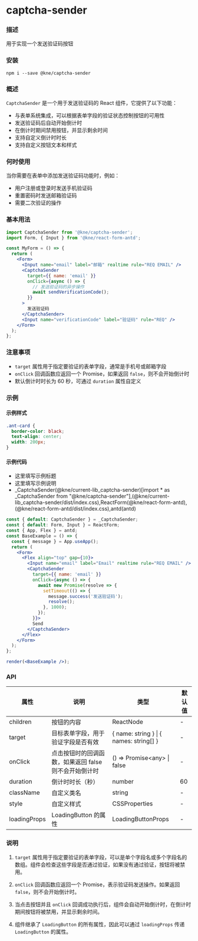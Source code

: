 
# captcha-sender


### 描述

用于实现一个发送验证码按钮


### 安装

```shell
npm i --save @kne/captcha-sender
```


### 概述

`CaptchaSender` 是一个用于发送验证码的 React 组件，它提供了以下功能：

- 与表单系统集成，可以根据表单字段的验证状态控制按钮的可用性
- 发送验证码后自动开始倒计时
- 在倒计时期间禁用按钮，并显示剩余时间
- 支持自定义倒计时时长
- 支持自定义按钮文本和样式

### 何时使用

当你需要在表单中添加发送验证码功能时，例如：

- 用户注册或登录时发送手机验证码
- 重置密码时发送邮箱验证码
- 需要二次验证的操作

### 基本用法

```jsx
import CaptchaSender from '@kne/captcha-sender';
import Form, { Input } from '@kne/react-form-antd';

const MyForm = () => {
  return (
    <Form>
      <Input name="email" label="邮箱" realtime rule="REQ EMAIL" />
      <CaptchaSender
        target={{ name: 'email' }}
        onClick={async () => {
          // 发送验证码的异步操作
          await sendVerificationCode();
        }}
      >
        发送验证码
      </CaptchaSender>
      <Input name="verificationCode" label="验证码" rule="REQ" />
    </Form>
  );
};
```

### 注意事项

- `target` 属性用于指定要验证的表单字段，通常是手机号或邮箱字段
- `onClick` 回调函数应返回一个 Promise，如果返回 `false`，则不会开始倒计时
- 默认倒计时时长为 60 秒，可通过 `duration` 属性自定义


### 示例


#### 示例样式

```scss
.ant-card {
  border-color: black;
  text-align: center;
  width: 200px;
}
```

#### 示例代码

- 这里填写示例标题
- 这里填写示例说明
- _CaptchaSender(@kne/current-lib_captcha-sender)[import * as _CaptchaSender from "@kne/captcha-sender"],(@kne/current-lib_captcha-sender/dist/index.css),ReactForm(@kne/react-form-antd),(@kne/react-form-antd/dist/index.css),antd(antd)

```jsx
const { default: CaptchaSender } = _CaptchaSender;
const { default: Form, Input } = ReactForm;
const { App, Flex } = antd;
const BaseExample = () => {
  const { message } = App.useApp();
  return (
    <Form>
      <Flex align="top" gap={10}>
        <Input name="email" label="Email" realtime rule="REQ EMAIL" />
        <CaptchaSender
          target={{ name: 'email' }}
          onClick={async () => {
            await new Promise(resolve => {
              setTimeout(() => {
                message.success('发送验证码');
                resolve();
              }, 1000);
            });
          }}>
          Send
        </CaptchaSender>
      </Flex>
    </Form>
  );
};

render(<BaseExample />);

```


### API

| 属性 | 说明 | 类型 | 默认值 |
| --- | --- | --- | --- |
| children | 按钮的内容 | ReactNode | - |
| target | 目标表单字段，用于验证字段是否有效 | { name: string } \| { names: string[] } | - |
| onClick | 点击按钮时的回调函数，如果返回 false 则不会开始倒计时 | () => Promise\<any\> \| false | - |
| duration | 倒计时时长（秒） | number | 60 |
| className | 自定义类名 | string | - |
| style | 自定义样式 | CSSProperties | - |
| loadingProps | LoadingButton 的属性 | LoadingButtonProps | - |

### 说明

1. `target` 属性用于指定要验证的表单字段，可以是单个字段名或多个字段名的数组。组件会检查这些字段是否通过验证，如果没有通过验证，按钮将被禁用。

2. `onClick` 回调函数应返回一个 Promise，表示验证码发送操作。如果返回 `false`，则不会开始倒计时。

3. 当点击按钮并且 `onClick` 回调成功执行后，组件会自动开始倒计时，在倒计时期间按钮将被禁用，并显示剩余时间。

4. 组件继承了 `LoadingButton` 的所有属性，因此可以通过 `loadingProps` 传递 `LoadingButton` 的属性。
